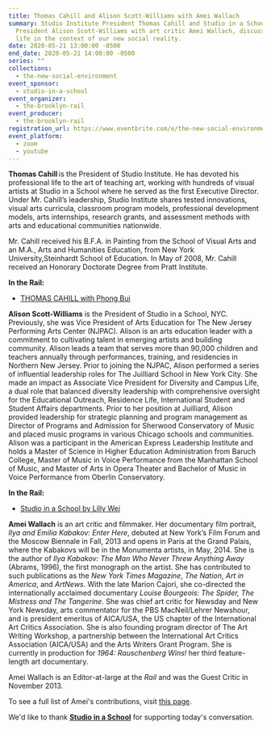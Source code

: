 ```yaml
---
title: Thomas Cahill and Alison Scott-Williams with Amei Wallach
summary: Studio Institute President Thomas Cahill and Studio in a School NYC
  President Alison Scott-Williams with art critic Amei Wallach, discuss creative
  life in the context of our new social reality.
date: 2020-05-21 13:00:00 -0500
end_date: 2020-05-21 14:00:00 -0500
series: ""
collections:
  - the-new-social-environment
event_sponsor:
  - studio-in-a-school
event_organizer:
  - the-brooklyn-rail
event_producer:
  - the-brooklyn-rail
registration_url: https://www.eventbrite.com/e/the-new-social-environment-48-thomas-cahill-alison-scott-williams-tickets-105539158464#
event_platform:
  - zoom
  - youtube
---
```

**Thomas Cahill** is the President of Studio Institute. He has devoted his professional life to the art of teaching art, working with hundreds of visual artists at Studio in a School where he served as the first Executive Director. Under Mr. Cahill’s leadership, Studio Institute shares tested innovations, visual arts curricula, classroom program models, professional development models, arts internships, research grants, and assessment methods with arts and educational communities nationwide.

Mr. Cahill received his B.F.A. in Painting from the School of Visual Arts and an M.A., Arts and Humanities Education, from New York University,Steinhardt School of Education. In May of 2008, Mr. Cahill received an Honorary Doctorate Degree from Pratt Institute.

**In the Rail:**

* [THOMAS CAHILL with Phong Bui](https://brooklynrail.org/2013/02/art/thomas-cahill-with-phong-bui) 

**Alison Scott-Williams** is the President of Studio in a School, NYC. Previously, she was Vice President of Arts Education for The New Jersey Performing Arts Center (NJPAC). Alison is an arts education leader with a commitment to cultivating talent in emerging artists and building community. Alison leads a team that serves more than 90,000 children and teachers annually through performances, training, and residencies in Northern New Jersey. Prior to joining the NJPAC, Alison performed a series of influential leadership roles for The Juilliard School in New York City. She made an impact as Associate Vice President for Diversity and Campus Life, a dual role that balanced diversity leadership with comprehensive oversight for the Educational Outreach, Residence Life, International Student and Student Affairs departments. Prior to her position at Juilliard, Alison provided leadership for strategic planning and program management as Director of Programs and Admission for Sherwood Conservatory of Music and placed music programs in various Chicago schools and communities. Alison was a participant in the American Express Leadership Institute and holds a Master of Science in Higher Education Administration from Baruch College, Master of Music in Voice Performance from the Manhattan School of Music, and Master of Arts in Opera Theater and Bachelor of Music in Voice Performance from Oberlin Conservatory.

**In the Rail:**

* [Studio in a School by Lilly Wei](https://brooklynrail.org/2020/05/artonic/Studio-in-a-School)

**Amei Wallach** is an art critic and filmmaker. Her documentary film portrait, *Ilya and Emilia Kabakov: Enter Here*, debuted at New York’s Film Forum and the Moscow Biennale in Fall, 2013 and opens in Paris at the Grand Palais, where the Kabakovs will be in the Monumenta artists, in May, 2014. She is the author of *Ilya Kabakov: The Man Who Never Threw Anything Away* (Abrams, 1996), the first monograph on the artist. She has contributed to such publications as the *New York Times Magazine*, *The Nation*, *Art in America*, and *ArtNews*. With the late Marion Cajori, she co-directed the internationally acclaimed documentary *Louise Bourgeois: The Spider, The Mistress and The Tangerine*. She was chief art critic for Newsday and New York Newsday, arts commentator for the PBS MacNeil/Lehrer Newshour, and is president emeritus of AICA/USA, the US chapter of the International Art Critics Association. She is also founding program director of The Art Writing Workshop, a partnership between the International Art Critics Association (AICA/USA) and the Arts Writers Grant Program. She is currently in production for *1964: Rauschenberg Wins!* her third feature-length art documentary.

Amei Wallach is an Editor-at-large at the *Rail* and was the Guest Critic in November 2013.

To see a full list of Amei's contributions, visit [this page](https://brooklynrail.org/contributor/amei-wallach).

We'd like to thank **[Studio in a School](https://studioinaschool.org/)** for supporting today's conversation.